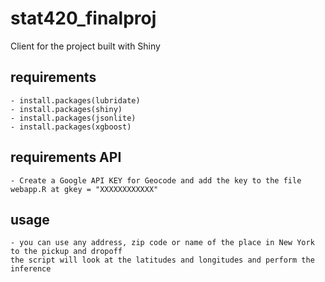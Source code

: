 # stat420_finalproj

Client for the project built with Shiny

## requirements

    - install.packages(lubridate)
    - install.packages(shiny)
    - install.packages(jsonlite)
    - install.packages(xgboost)

## requirements API

    - Create a Google API KEY for Geocode and add the key to the file webapp.R at gkey = "XXXXXXXXXXXX"

## usage
    - you can use any address, zip code or name of the place in New York to the pickup and dropoff
    the script will look at the latitudes and longitudes and perform the inference
